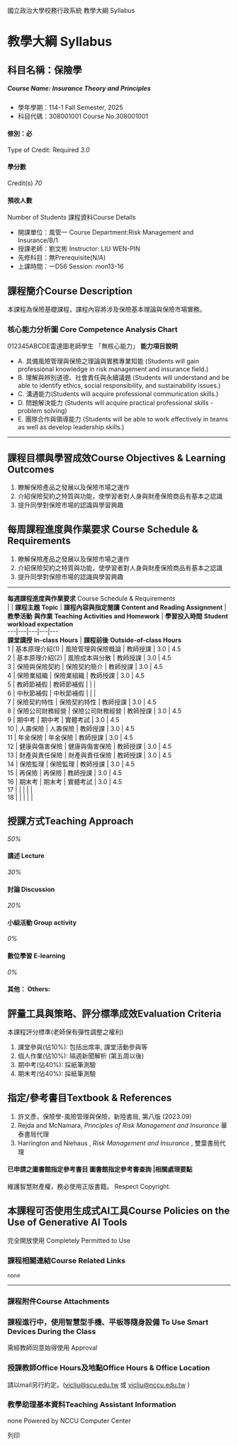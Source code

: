 國立政治大學校務行政系統 教學大綱 Syllabus
# 教學大綱 Syllabus
##  科目名稱：保險學
#####  Course Name: Insurance Theory and Principles
  * 學年學期：114-1 Fall Semester, 2025 
  * 科目代碼：308001001 Course No.308001001


#### 修別：必
Type of Credit: Required 
_3.0_
#### 學分數
Credit(s)
_70_
#### 預收人數
Number of Students
課程資料Course Details
  * 開課單位：風管一 Course Department:Risk Management and Insurance/B/1 
  * 授課老師：劉文彬 Instructor: LIU WEN-PIN 
  * 先修科目：無Prerequisite(N/A)
  * 上課時間：一D56 Session: mon13-16


##  課程簡介Course Description
本課程為保險基礎課程，課程內容將涉及保險基本理論與保險市場實務。
###  核心能力分析圖 Core Competence Analysis Chart
012345ABCDE雷達圖老師學生
「無核心能力」 
**能力項目說明**
  * A. 具備風險管理與保險之理論與實務專業知能 (Students will gain professional knowledge in risk management and insurance field.)
  * B. 理解與辨別道德、社會責任與永續議題 (Students will understand and be able to identify ethics, social responsibility, and sustainability issues.)
  * C. 溝通能力(Students will acquire professional communication skills.)
  * D. 問題解決能力 (Students will acquire practical professional skills - problem solving)
  * E. 團隊合作與領導能力 (Students will be able to work effectively in teams as well as develop leadership skills.)


* * *
##  課程目標與學習成效Course Objectives & Learning Outcomes 
  1. 瞭解保險產品之發展以及保險市場之運作
  2. 介紹保險契約之特質與功能，使學習者對人身與財產保險商品有基本之認識
  3. 提升同學對保險市場的認識與學習興趣


##  每周課程進度與作業要求 Course Schedule & Requirements
  1. 瞭解保險產品之發展以及保險市場之運作
  2. 介紹保險契約之特質與功能，使學習者對人身與財產保險商品有基本之認識
  3. 提升同學對保險市場的認識與學習興趣

  
---  
**每週課程進度與作業要求** Course Schedule & Requirements  
|  |  **課程主題** **Topic** |  **課程內容與指定閱讀** **Content and Reading Assignment** |  **教學活動** **與作業** **Teaching Activities and Homework** |  **學習投入時間** **Student workload expectation**  
---|---|---|---|---  
**課堂講授** **In-class Hours** |  **課程前後** **Outside-of-class Hours**  
1 |  基本原理介紹(1) |  風險管理與保險概論 |  教師授課 |  3.0 | 4.5  
2 |  基本原理介紹(2) |  風險成本與分散 |  教師授課 |  3.0 |  4.5  
3 |  保險與保險契約 |  保險契約簡介 |  教師授課 | 3.0 | 4.5  
4 |  保險業組織 |  保險業組織 |  教師授課 |  3.0 | 4.5  
5 | 教師節補假 | 教師節補假 |  |  |   
6 | 中秋節補假 | 中秋節補假 |  |  |   
7 |  保險契約特性 |  保險契約特性 |  教師授課 |  3.0 | 4.5  
8 |  保險公司財務經營 |  保險公司財務經營 |  教師授課 |  3.0 |  4.5  
9 | 期中考 | 期中考 | 實體考試 |  3.0 |  4.5  
10 |  人壽保險 |  人壽保險 |  教師授課 |  3.0 | 4.5  
11 |  年金保險 |  年金保險 | 教師授課 |  3.0 |  4.5  
12 |  健康與傷害保險 |  健康與傷害保險 |  教師授課 |  3.0 |  4.5  
13 | 財產與責任保險 | 財產與責任保險 |  教師授課 |  3.0 |  4.5  
14 | 保險監理 |  保險監理 |  教師授課 |  3.0 |  4.5  
15 | 再保險 | 再保險 |  教師授課 |  3.0 |  4.5  
16 |  期末考 |  期末考 |  實體考試 |  3.0 | 4.5  
17 |  |  |  |  |   
18 |  |  |  |  |   
##  授課方式Teaching Approach
_50%_
####  講述 Lecture
_30%_
####  討論 Discussion
_20%_
####  小組活動 Group activity
_0%_
####  數位學習 E-learning
_0%_
####  其他： Others:
##  評量工具與策略、評分標準成效Evaluation Criteria
本課程評分標準(老師保有彈性調整之權利)
  1. 課堂參與(佔10%): 包括出席率, 課堂活動參與等
  2. 個人作業(佔10%): 隔週新聞解析 (第五周以後)
  3. 期中考(佔40%): 採紙筆測驗
  4. 期末考(佔40%): 採紙筆測驗


##  指定/參考書目Textbook & References
  1. 許文彥，保險學-風險管理與保險，新陸書局, 第八版 (2023.09)
  2. Rejda and McNamara, _Principles of Risk Management and Insurance_ 華泰書局代理
  3. Harrington and Niehaus , _Risk Management and Insurance_ , 雙葉書局代理


####  已申請之圖書館指定參考書目  圖書館指定參考書查詢 |相關處理要點
維護智慧財產權，務必使用正版書籍。 Respect Copyright.
##  本課程可否使用生成式AI工具Course Policies on the Use of Generative AI Tools
完全開放使用 Completely Permitted to Use
###  課程相關連結Course Related Links
```
none
```

* * *
###  課程附件Course Attachments
###  課程進行中，使用智慧型手機、平板等隨身設備 To Use Smart Devices During the Class
需經教師同意始得使用  Approval
###  授課教師Office Hours及地點Office Hours & Office Location
請以mail另行約定。(vicliu@scu.edu.tw 或 vicliu@nccu.edu.tw )
###  教學助理基本資料Teaching Assistant Information
none
Powered by NCCU Computer Center
  
列印

